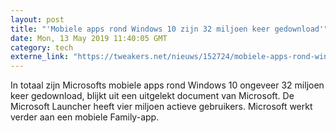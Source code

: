 ```yaml
---
layout: post
title: "'Mobiele apps rond Windows 10 zijn 32 miljoen keer gedownload'"
date: Mon, 13 May 2019 11:40:05 GMT
category: tech
externe_link: "https://tweakers.net/nieuws/152724/mobiele-apps-rond-windows-10-zijn-32-miljoen-keer-gedownload.html"
---
```


In totaal zijn Microsofts mobiele apps rond Windows 10 ongeveer 32 miljoen keer gedownload, blijkt uit een uitgelekt document van Microsoft. De Microsoft Launcher heeft vier miljoen actieve gebruikers. Microsoft werkt verder aan een mobiele Family-app.<img src="http://feeds.feedburner.com/~r/tweakers/mixed/~4/eg1C2rbahiY" height="1" width="1" alt=""/>
